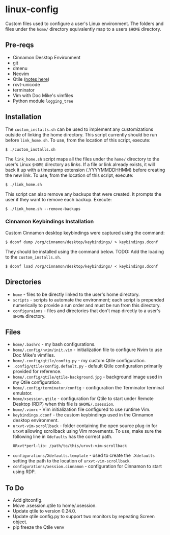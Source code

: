 # linux-config

Custom files used to configure a user's Linux environment. The folders and files
under the `home/` directory equivalently map to a users `$HOME` directory.

## Pre-reqs

* Cinnamon Desktop Environment
* git
* dmenu
* Neovim
* Qtile ([notes here](QTILE_NOTES.md))
* rxvt-unicode
* terminator
* Vim with Doc Mike's vimfiles
* Python module `logging_tree`

## Installation

The `custom_installs.sh` can be used to implement any customizations outside of
linking the home directory. This script currently should be run before
`link_home.sh`. To use, from the location of this script, execute: 
```
$ ./custom_installs.sh
```

The `link_home.sh` script maps all the files under the `home/` directory to
the user's Linux `$HOME` directory as links. If a file or link already exists,
it will back it up with a timestamp extension (.YYYYMMDDHHMM) before creating
the new link. To use, from the location of this script, execute:
```
$ ./link_home.sh
```

This script can also remove any backups that were created. It prompts the user
if they want to remove each backup. Execute:
```
$ ./link_home.sh --remove-backups
```

### Cinnamon Keybindings Installation

Custom Cinnamon desktop keybindings were captured using the command:
```
$ dconf dump /org/cinnamon/desktop/keybindings/ > keybindings.dconf
```

They should be installed using the command below. 
TODO: Add the loading to the `custom_installs.sh`.
```
$ dconf load /org/cinnamon/desktop/keybindings/ < keybindings.dconf
```

## Directories
* `home` - files to be directly linked to the user's home directory.
* `scripts` - scripts to automate the environment; each script is prepended
  numerically to provide a run order and must be run from this directory.
* `configuraions` - files and directories that don't map directly to a user's
  `$HOME` directory.
  
## Files
* `home/.bashrc` - my bash configurations. 
* `home/.config/nvim/init.vim` - initialization file to configure Nvim to use
  Doc Mike's vimfiles.
* `home/.config/qtile/config.py` - my custom Qtile configuration. 
* `.config/qtile/config.default.py` - default Qtile configuration primarily
  provided for reference.
* `home/.config/qtile/qtile-background.jpg` - background image used in my Qtile
  configuration.
* `home/.config/terminator/config` - configuration the Terminator terminal
  emulator.
* `home/xsession.qtile` - configuration for Qtile to start under Remote Desktop
  (RDP) when this file is `$HOME/.xsession`.
* `home/.vimrc` - Vim initialization file configured to use runtime Vim.
* `keybindings.dconf` - the custom keybindings used in the Cinnamon desktop
  environment.
* `urxvt-vim-scrollback` - folder containing the open source plug-in for urxvt
  allowing scrollback using Vim movements. To use, make sure the following line
  in `Xdefaults` has the correct path.
    ```
    URxvt*perl-lib: /path/to/this/urxvt-vim-scrollback
    ```
* `configurations/Xdefaults.template` - used to create the `.Xdefaults` setting
  the path to the location of `urxvt-vim-scrollback`.
* `configurations/xession.cinnamon` - configuration for Cinnamon to start using RDP.

## To Do
* Add gitconfig.
* Move .xsession.qtile to home/.xsession.
* Update qtile to version 0.24.0.
* Update qtile config.py to support two monitors by repeating Screen object.
* pip freeze the Qtile venv 
